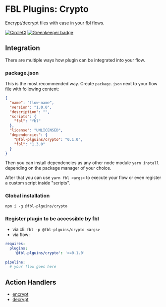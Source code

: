 # FBL Plugins: Crypto

Encrypt/decrypt files with ease in your [fbl](https://fbl.fireblink.com) flows.

[![CircleCI](https://circleci.com/gh/FireBlinkLTD/fbl-plugins-crypto.svg?style=svg)](https://circleci.com/gh/FireBlinkLTD/fbl-plugins-crypto) [![Greenkeeper badge](https://badges.greenkeeper.io/FireBlinkLTD/fbl-plugins-crypto.svg)](https://greenkeeper.io/)

## Integration

There are multiple ways how plugin can be integrated into your flow.

### package.json

This is the most recommended way. Create `package.json` next to your flow file with following content:

```json
{
  "name": "flow-name",
  "version": "1.0.0",
  "description": "",
  "scripts": {
    "fbl": "fbl"    
  },
  "license": "UNLICENSED",
  "dependencies": {
    "@fbl-plguins/crypto": "0.1.0",
    "fbl": "1.3.0"
  }
}
```

Then you can install dependencies as any other node module `yarn install` depending on the package manager of your choice.

After that you can use `yarn fbl <args>` to execute your flow or even register a custom script inside "scripts".

### Global installation

`npm i -g @fbl-plguins/crypto`

### Register plugin to be accessible by fbl

- via cli: `fbl -p @fbl-plguins/crypto <args>`
- via flow:

```yaml
requires:
  plugins:
    '@fbl-plguins/crypto': '>=0.1.0'
    
pipeline:
  # your flow goes here
```

## Action Handlers

- [encrypt](docs/encrypt.md)
- [decrypt](docs/decrypt.md)